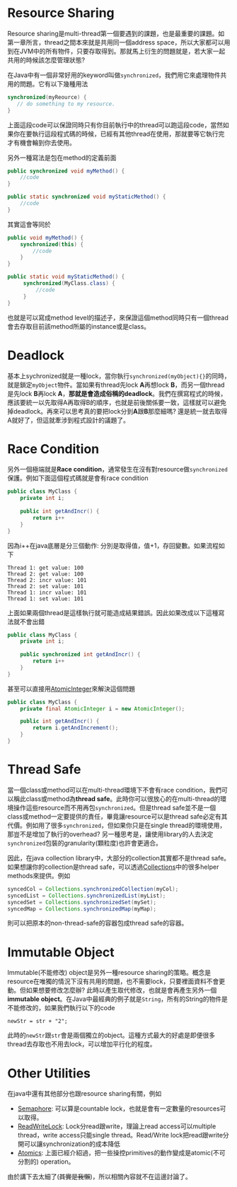 # Resource Sharing

Resource sharing是multi-thread第一個要遇到的課題，也是最重要的課題。如第一章所言，thread之間本來就是共用同一個address space，所以大家都可以用到在JVM中的所有物件，只要存取得到。那就馬上衍生的問題就是，若大家一起共用的時候該怎麼管理狀態?

在Java中有一個非常好用的keyword叫做`synchronized`，我們用它來處理物件共用的問題。它有以下幾種用法

```java
synchronized(myReource) {
   // do something to my resource.
}
```

上面這段code可以保證同時只有你目前執行中的thread可以跑這段code，當然如果你在要執行這段程式碼的時候，已經有其他thread在使用，那就要等它執行完才有機會輪到你去使用。

另外一種寫法是包在method的定義前面

```java
public synchronized void myMethod() {
    //code
}

public static synchronized void myStaticMethod() {
    //code
}
```

其實這會等同於

```java
public void myMethod() {
    synchronized(this) {
        //code
    }
}

public static void myStaticMethod() {
     synchronized(MyClass.class) {
         //code
     }
}
```

也就是可以寫成method level的描述子，來保證這個method同時只有一個thread會去存取目前該method所屬的instance或是class。

# Deadlock

基本上sychronized就是一種lock，當你執行`synchronized(myObject){}`的同時，就是鎖定`myObject`物件。當如果有thread先lock **A**再想lock **B**，而另一個thread是先lock **B**再lock **A**，**那就是會造成俗稱的deadlock**。我們在撰寫程式的時候，應該要統一以先取得A再取得B的順序，也就是前後關係要一致，這樣就可以避免掉deadlock。再來可以思考真的要把lock分到**A**跟**B**那麼細嗎? 還是統一就去取得A就好了，但這就牽涉到程式設計的議題了。

# Race Condition

另外一個極端就是**Race condition**，通常發生在沒有對resource做`synchronized`保護。例如下面這個程式碼就是會有race condition

```java
public class MyClass {
    private int i;
    
    public int getAndIncr() {
        return i++
    }
}
```

因為i++在java底層是分三個動作: 分別是取得值，值+1，存回變數。如果流程如下

```
Thread 1: get value: 100
Thread 2: get value: 100
Thread 2: incr value: 101
Thread 2: set value: 101
Thread 1: incr value: 101
Thread 1: set value: 101
```

上面如果兩個thread是這樣執行就可能造成結果錯誤。因此如果改成以下這種寫法就不會出錯
```java
public class MyClass {
    private int i;
    
    public synchronized int getAndIncr() {
        return i++
    }
}
```

甚至可以直接用[AtomicInteger](https://docs.oracle.com/javase/8/docs/api/java/util/concurrent/atomic/AtomicInteger.html)來解決這個問題 
```java
public class MyClass {
    private final AtomicInteger i = new AtomicInteger();

    public int getAndIncr() {
        return i.getAndIncrement();
    }
}
```

# Thread Safe
當一個class或method可以在multi-thread環境下不會有race condition，我們可以稱此class或method為**thread safe**。此時你可以很放心的在multi-thread的環境操作這些resource而不用再包`synchronized`。但是thread safe並不是一個class或method一定要提供的責任，畢竟讓resource可以是thread safe必定有其代價。例如用了很多`synchronized`，但如果你只是在single thread的環境使用，那豈不是增加了執行的overhead? 另一種思考是，讓使用library的人去決定`synchronized`包裝的granularity(顆粒度)也許會更適合。

因此，在java collection library中，大部分的collection其實都不是thread safe。如果想讓你的collection是thread safe，可以透過[Collections](https://docs.oracle.com/javase/8/docs/api/java/util/Collections.html)中的很多helper methods來提供。例如

```java
syncedCol = Collections.synchronizedCollection(myCol);
syncedList = Collections.synchronizedList(myList);
syncedSet = Collections.synchronizedSet(mySet);
syncedMap = Collections.synchronizedMap(myMap);
```

則可以把原本的non-thread-safe的容器包成thread safe的容器。

# Immutable Object

Immutable(不能修改) object是另外一種resource sharing的策略。概念是resource在唯獨的情況下沒有共用的問題，也不需要lock，只要裡面資料不會更動。但如果想要修改怎麼辦? 此時以產生取代修改，也就是會再產生另外一個**immutable object**。在Java中最經典的例子就是`String`，所有的String的物件是不能修改的，如果我們執行以下的code

```
newStr = str + "2";
```

此時的`newStr`跟`str`會是兩個獨立的object。這種方式最大的好處是即便很多thread去存取也不用去lock，可以增加平行化的程度。


# Other Utilities

在java中還有其他部分也跟resource sharing有關，例如

- [Semaphore](https://docs.oracle.com/javase/8/docs/api/index.html?java/util/concurrent/Semaphore.html): 可以算是countable lock，也就是會有一定數量的resources可以取得。
- [ReadWriteLock](https://docs.oracle.com/javase/8/docs/api/index.html?java/util/concurrent/locks/ReentrantReadWriteLock.html): Lock分read跟write，理論上read access可以multiple thread，write access只能single thread。Read/Write lock把read跟write分開可以讓synchronization的成本降低
- [Atomics](https://docs.oracle.com/javase/8/docs/api/index.html?java/util/concurrent/atomic/package-summary.html): 上面已經介紹過，把一些操控primitives的動作變成是atomic(不可分割的) operation。

由於講下去太細了(~~其實是我懶~~)，所以相關內容就不在這邊討論了。